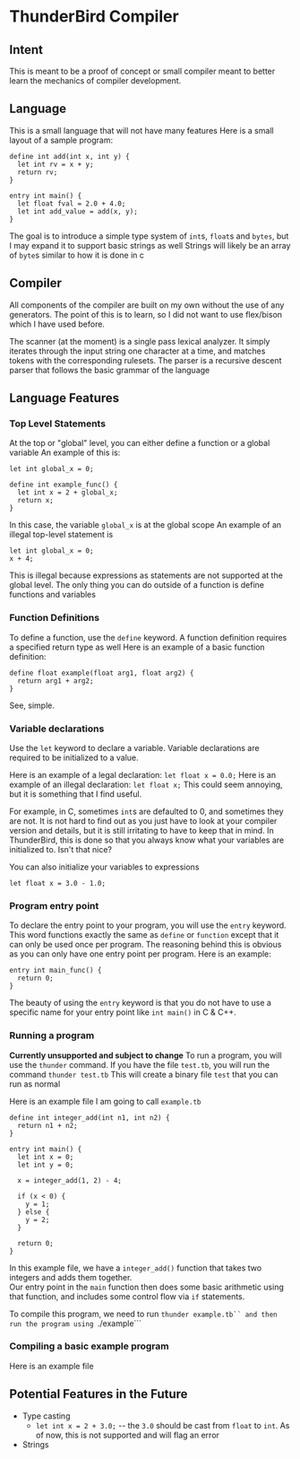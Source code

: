 # ThunderBird Compiler

## Intent
This is meant to be a proof of concept or small compiler meant to better learn
the mechanics of compiler development.

## Language
This is a small language that will not have many features
Here is a small layout of a sample program:
```
define int add(int x, int y) {
  let int rv = x + y;
  return rv;
}

entry int main() {
  let float fval = 2.0 + 4.0;
  let int add_value = add(x, y);
}
```
The goal is to introduce a simple type system of ```int```s, ```float```s and ```bytes```, but I may expand it to support basic strings as well
Strings will likely be an array of ```byte```s similar to how it is done in c

## Compiler
All components of the compiler are built on my own without the use of any generators.
The point of this is to learn, so I did not want to use flex/bison which I have used before.

The scanner  (at the moment) is a single pass lexical analyzer. It simply iterates through the input string one character at a time, and matches
tokens with the corresponding rulesets.
The parser is a recursive descent parser that follows the basic grammar of the language

## Language Features
### Top Level Statements
At the top or "global" level, you can either define a function or a global variable
An example of this is:
```
let int global_x = 0;

define int example_func() {
  let int x = 2 + global_x;
  return x;
}
```
In this case, the variable ```global_x``` is at the global scope
An example of an illegal top-level statement is 
```
let int global_x = 0;
x + 4;
```
This is illegal because expressions as statements are not supported at the global level.
The only thing you can do outside of a function is define functions and variables

### Function Definitions
To define a function, use the ```define``` keyword.
A function definition requires a specified return type as well
Here is an example of a basic function definition:
```
define float example(float arg1, float arg2) {
  return arg1 + arg2;
}
```
See, simple.

### Variable declarations
Use the ```let``` keyword to declare a variable.
Variable declarations are required to be initialized to a value.

Here is an example of a legal declaration:
```let float x = 0.0;```
Here is an example of an illegal declaration:
```let float x;```
This could seem annoying, but it is something that I find useful.

For example, in C, sometimes ```int```s are defaulted to 0, and sometimes they are not. It is not hard to find out as you just have to look at your compiler version and details, but it is still irritating to have to keep that in mind.
In ThunderBird, this is done so that you always know what your variables are initialized to.
Isn't that nice?

You can also initialize your variables to expressions
```
let float x = 3.0 - 1.0;
```

### Program entry point
To declare the entry point to your program, you will use the ```entry``` keyword. This word functions exactly the same as 
```define``` or ```function``` except that it can only be used once per program. The reasoning behind this is obvious as you 
can only have one entry point per program.
Here is an example:
```
entry int main_func() {
  return 0;
}
```
The beauty of using the ```entry``` keyword is that you do not have to use a specific name for your entry point like ```int main()``` in C & C++.


### Running a program
**Currently unsupported and subject to change**
To run a program, you will use the ```thunder``` command. 
If you have the file ```test.tb```, you will run the command ```thunder test.tb```
This will create a binary file ```test``` that you can run as normal

Here is an example file I am going to call ```example.tb```
```
define int integer_add(int n1, int n2) {
  return n1 + n2;
}

entry int main() {
  let int x = 0;
  let int y = 0;

  x = integer_add(1, 2) - 4;

  if (x < 0) {
    y = 1;
  } else {
    y = 2;
  }

  return 0;
}
```
In this example file, we have a ```integer_add()``` function that takes two integers and adds them together.  
Our entry point in the ```main``` function then does some basic arithmetic using that function, and includes some control flow via ``if`` statements.  

To compile this program, we need to run ```thunder example.tb`` and then run the program using ```./example```

### Compiling a basic example program
Here is an example file

## Potential Features in the Future
* Type casting
     * ```let int x = 2 + 3.0;``` -- the ```3.0``` should be cast from ```float``` to ```int```. As of now, this is not supported and will flag an error
* Strings
